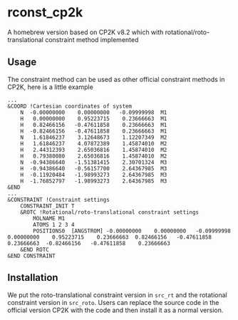 # rconst_cp2k
A homebrew version based on CP2K v8.2 which with rotational/roto-translational constraint method implemented

## Usage
The constraint method can be used as other official constraint methods in CP2K, here is a little example
```
...
&COORD !Cartesian coordinates of system
	N  -0.00000000    0.00000000   -0.09999998  M1
	H   0.00000000    0.95223715    0.23666663  M1
	H   0.82466156   -0.47611858    0.23666663  M1
	H  -0.82466156   -0.47611858    0.23666663  M1
	N   1.61846237    3.12648673    1.12207349  M2
	H   1.61846237    4.07872389    1.45874010  M2
	H   2.44312393    2.65036816    1.45874010  M2
	H   0.79380080    2.65036816    1.45874010  M2
	N  -0.94386640   -1.51381415    2.30701324  M3
	H  -0.94386640   -0.56157700    2.64367985  M3
	H  -0.11920484   -1.98993273    2.64367985  M3
	H  -1.76852797   -1.98993273    2.64367985  M3
&END
...	
&CONSTRAINT !Constraint settings
	CONSTRAINT_INIT T
	&ROTC !Rotational/roto-translational constraint settings
		MOLNAME M1
		ATOMS 1 2 3 4
		POSITIONS0  [ANGSTROM] -0.00000000    0.00000000   -0.09999998  0.00000000    0.95223715    0.23666663  0.82466156   -0.47611858    0.23666663  -0.82466156   -0.47611858    0.23666663
	&END ROTC
&END CONSTRAINT
```

## Installation
We put the roto-translational constraint version in `src_rt` and the rotational constraint version in `src_roto`. Users can replace the source code in the official version CP2K with the code and then install it as a normal version.
